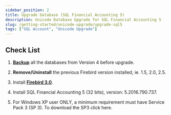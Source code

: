 ```yaml
---
sidebar_position: 2
title: Upgrade Database (SQL Financial Accounting 5)
description: Unicode Database Upgrade for SQL Financial Accounting 5
slug: /getting-started/unicode-upgrade/upgrade-sql5
tags: ["SQL Account", "Unicode Upgrade"]
---
```


## Check List

1. [**Backup**](../database/backup-restore.md) all the databases from Version 4 before upgrade.

2. **Remove/Uninstall** the previous Firebird version installed, ie. 1.5, 2.0, 2.5.

3. Install [**Firebird 3.0**](https://www.sql.com.my/support/downloads/).

4. Install SQL Financial Accounting 5 (32 bits), version: 5.2016.790.737.

5. For Windows XP user ONLY, a minimum requirement must have Service Pack 3 (SP 3). To download the SP3 click here.